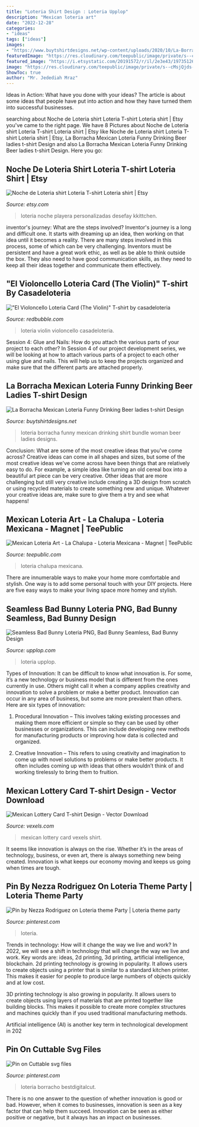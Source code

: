 ```yaml
---
title: "Loteria Shirt Design : Loteria Upplop"
description: "Mexican loteria art"
date: "2022-12-28"
categories:
- "ideas"
tags: ["ideas"]
images:
- "https://www.buytshirtdesigns.net/wp-content/uploads/2020/10/La-Borracha-Mexican-Loteria-Funny-Woman-Drinking-800x800.jpg"
featuredImage: "https://res.cloudinary.com/teepublic/image/private/s--cMsjQjds--/c_fit,g_north_west,h_920,w_602/co_ffffff,e_outline:41/co_ffffff,e_outline:inner_fill:1/co_bbbbbb,e_outline:3:1000/c_mpad,g_center,h_1260,w_1260/b_rgb:eeeeee/c_limit,f_auto,h_630,q_90,w_630/v1573859566/production/designs/6746597_0.jpg"
featured_image: "https://i.etsystatic.com/20191572/r/il/2e3e43/1973512663/il_570xN.1973512663_naod.jpg"
image: "https://res.cloudinary.com/teepublic/image/private/s--cMsjQjds--/c_fit,g_north_west,h_920,w_602/co_ffffff,e_outline:41/co_ffffff,e_outline:inner_fill:1/co_bbbbbb,e_outline:3:1000/c_mpad,g_center,h_1260,w_1260/b_rgb:eeeeee/c_limit,f_auto,h_630,q_90,w_630/v1573859566/production/designs/6746597_0.jpg"
ShowToc: true
author: "Mr. Jedediah Mraz"
---
```



Ideas in Action: What have you done with your ideas?
The article is about some ideas that people have put into action and how they have turned them into successful businesses.

	

		
searching about Noche de Loteria shirt Loteria T-shirt Loteria shirt | Etsy you've came to the right page. We have 8 Pictures about Noche de Loteria shirt Loteria T-shirt Loteria shirt | Etsy like Noche de Loteria shirt Loteria T-shirt Loteria shirt | Etsy, La Borracha Mexican Loteria Funny Drinking Beer ladies t-shirt Design and also La Borracha Mexican Loteria Funny Drinking Beer ladies t-shirt Design. Here you go:
		
    
## Noche De Loteria Shirt Loteria T-shirt Loteria Shirt | Etsy

<img loading=lazy src="https://i.etsystatic.com/20191572/r/il/2e3e43/1973512663/il_570xN.1973512663_naod.jpg" onerror="this.onerror=null;this.src='https://tse1.mm.bing.net/th?id=OIP.h0_g_Nz_S41TYCYOiUVTpAHaFt&amp;pid=15.1';" alt="Noche de Loteria shirt Loteria T-shirt Loteria shirt | Etsy">

_Source: etsy.com_

>loteria noche playera personalizadas desefay kkittchen. 

	

inventor's journey: What are the steps involved?
Inventor's journey is a long and difficult one. It starts with dreaming up an idea, then working on that idea until it becomes a reality. There are many steps involved in this process, some of which can be very challenging. Inventors must be persistent and have a great work ethic, as well as be able to think outside the box. They also need to have good communication skills, as they need to keep all their ideas together and communicate them effectively.

    
## &quot;El Violoncello Loteria Card (The Violin)&quot; T-shirt By Casadeloteria

<img loading=lazy src="https://ih0.redbubble.net/image.576451404.1759/raf,750x1000,075,t,fafafa:ca443f4786.u2.jpg" onerror="this.onerror=null;this.src='https://tse3.mm.bing.net/th?id=OIP.6EvcsEbwwFPG7UiRaIrNgAHaJ4&amp;pid=15.1';" alt="&quot;El Violoncello Loteria Card (The Violin)&quot; T-shirt by casadeloteria">

_Source: redbubble.com_

>loteria violin violoncello casadeloteria. 

	

Session 4: Glue and Nails: How do you attach the various parts of your project to each other?
In Session 4 of our project development series, we will be looking at how to attach various parts of a project to each other using glue and nails. This will help us to keep the projects organized and make sure that the different parts are attached properly.

    
## La Borracha Mexican Loteria Funny Drinking Beer Ladies T-shirt Design

<img loading=lazy src="https://www.buytshirtdesigns.net/wp-content/uploads/2020/10/La-Borracha-Mexican-Loteria-Funny-Woman-Drinking-800x800.jpg" onerror="this.onerror=null;this.src='https://tse1.mm.bing.net/th?id=OIP.7qHv4A_JZ3jvBMpQ7IRiaQHaHa&amp;pid=15.1';" alt="La Borracha Mexican Loteria Funny Drinking Beer ladies t-shirt Design">

_Source: buytshirtdesigns.net_

>loteria borracha funny mexican drinking shirt bundle woman beer ladies designs. 

	

Conclusion: What are some of the most creative ideas that you've come across?
Creative ideas can come in all shapes and sizes, but some of the most creative ideas we've come across have been things that are relatively easy to do. For example, a simple idea like turning an old cereal box into a beautiful art piece can be very creative. Other ideas that are more challenging but still very creative include creating a 3D design from scratch or using recycled materials to create something new and unique. Whatever your creative ideas are, make sure to give them a try and see what happens!

    
## Mexican Loteria Art - La Chalupa - Loteria Mexicana - Magnet | TeePublic

<img loading=lazy src="https://res.cloudinary.com/teepublic/image/private/s--cMsjQjds--/c_fit,g_north_west,h_920,w_602/co_ffffff,e_outline:41/co_ffffff,e_outline:inner_fill:1/co_bbbbbb,e_outline:3:1000/c_mpad,g_center,h_1260,w_1260/b_rgb:eeeeee/c_limit,f_auto,h_630,q_90,w_630/v1573859566/production/designs/6746597_0.jpg" onerror="this.onerror=null;this.src='https://tse1.mm.bing.net/th?id=OIP.BGCcWJJOhZSeh-a2Hkz0NQHaHa&amp;pid=15.1';" alt="Mexican Loteria Art - La Chalupa - Loteria Mexicana - Magnet | TeePublic">

_Source: teepublic.com_

>loteria chalupa mexicana. 

	

There are innumerable ways to make your home more comfortable and stylish. One way is to add some personal touch with your DIY projects. Here are five easy ways to make your living space more homey and stylish.

    
## Seamless Bad Bunny Loteria PNG, Bad Bunny Seamless, Bad Bunny Design

<img loading=lazy src="https://upplop.com/wp-content/uploads/2021/02/Bad-Bunny-Produced-loteria-UPP-01-2-1024x826.jpg" onerror="this.onerror=null;this.src='https://tse2.mm.bing.net/th?id=OIP.7JAVyYAjn0SKU1BLqAWhtgHaF-&amp;pid=15.1';" alt="Seamless Bad Bunny Loteria PNG, Bad Bunny Seamless, Bad Bunny Design">

_Source: upplop.com_

>loteria upplop. 

	

Types of Innovation:
It can be difficult to know what innovation is. For some, it’s a new technology or business model that is different from the ones currently in use. Others might call it when a company applies creativity and innovation to solve a problem or make a better product. Innovation can occur in any area of business, but some are more prevalent than others. Here are six types of innovation:
1. Procedural Innovation – This involves taking existing processes and making them more efficient or simple so they can be used by other businesses or organizations. This can include developing new methods for manufacturing products or improving how data is collected and organized.

2. Creative Innovation – This refers to using creativity and imagination to come up with novel solutions to problems or make better products. It often includes coming up with ideas that others wouldn’t think of and working tirelessly to bring them to fruition.

    
## Mexican Lottery Card T-shirt Design - Vector Download

<img loading=lazy src="https://images.vexels.com/media/users/3/188707/raw/19f0bd816fdbc0ca260e57e07283e056-mexican-lottery-card-t-shirt-design.jpg" onerror="this.onerror=null;this.src='https://tse3.mm.bing.net/th?id=OIP.pFDkaOyuAZUwx3P7aJ7gHwHaEW&amp;pid=15.1';" alt="Mexican Lottery Card T-shirt Design - Vector Download">

_Source: vexels.com_

>mexican lottery card vexels shirt. 

	

It seems like innovation is always on the rise. Whether it’s in the areas of technology, business, or even art, there is always something new being created. Innovation is what keeps our economy moving and keeps us going when times are tough.

    
## Pin By Nezza Rodriguez On Loteria Theme Party | Loteria Theme Party

<img loading=lazy src="https://i.pinimg.com/736x/a7/da/11/a7da11a2d1f9920c59ca75d5e83b01a2.jpg" onerror="this.onerror=null;this.src='https://tse1.mm.bing.net/th?id=OIP.J8EChUKkK_nR87FEDPxP0wHaPP&amp;pid=15.1';" alt="Pin by Nezza Rodriguez on Loteria theme Party | Loteria theme party">

_Source: pinterest.com_

>loteria. 

	

Trends in technology: How will it change the way we live and work?
In 2022, we will see a shift in technology that will change the way we live and work. Key words are: ideas, 2d printing, 3d printing, artificial intelligence, blockchain. 
2d printing technology is growing in popularity. It allows users to create objects using a printer that is similar to a standard kitchen printer. This makes it easier for people to produce large numbers of objects quickly and at low cost. 

3D printing technology is also growing in popularity. It allows users to create objects using layers of materials that are printed together like building blocks. This makes it possible to create more complex structures and machines quickly than if you used traditional manufacturing methods. 

Artificial intelligence (AI) is another key term in technological development in 202
    
## Pin On Cuttable Svg Files

<img loading=lazy src="https://i.pinimg.com/originals/ae/17/eb/ae17eb696ea342e402c298d1ee575053.png" onerror="this.onerror=null;this.src='https://tse3.mm.bing.net/th?id=OIP.GW7quUEMiVFKS7NayDUN2gHaHa&amp;pid=15.1';" alt="Pin on Cuttable svg files">

_Source: pinterest.com_

>loteria borracho bestdigitalcut. 

	

There is no one answer to the question of whether innovation is good or bad. However, when it comes to businesses, innovation is seen as a key factor that can help them succeed. Innovation can be seen as either positive or negative, but it always has an impact on businesses.


